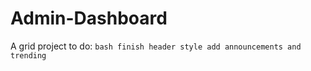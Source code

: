 # Admin-Dashboard
A grid project
to do:
    ```bash
    finish header style
    add announcements and trending
    ```